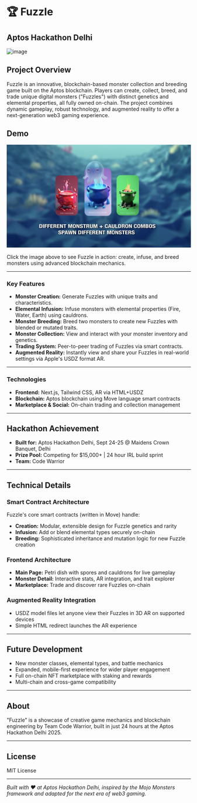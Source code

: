 # 🏆 Fuzzle

## Aptos Hackathon Delhi

<img width="560" height="560" alt="image" src="https://github.com/user-attachments/assets/c1f2ee7c-1fac-422f-9188-c700f7989514" />


## Project Overview

Fuzzle is an innovative, blockchain-based monster collection and breeding game built on the Aptos blockchain. Players can create, collect, breed, and trade unique digital monsters ("Fuzzles") with distinct genetics and elemental properties, all fully owned on-chain. The project combines dynamic gameplay, robust technology, and augmented reality to offer a next-generation web3 gaming experience.

## Demo

[![Watch the Video Demo](public/images/video-thumbnail.png)](https://youtu.be/hVXkSA5kPQk)

Click the image above to see Fuzzle in action: create, infuse, and breed monsters using advanced blockchain mechanics.

---

### Key Features

- **Monster Creation:** Generate Fuzzles with unique traits and characteristics.
- **Elemental Infusion:** Infuse monsters with elemental properties (Fire, Water, Earth) using cauldrons.
- **Monster Breeding:** Breed two monsters to create new Fuzzles with blended or mutated traits.
- **Monster Collection:** View and interact with your monster inventory and genetics.
- **Trading System:** Peer-to-peer trading of Fuzzles via smart contracts.
- **Augmented Reality:** Instantly view and share your Fuzzles in real-world settings via Apple's USDZ format AR.

---

### Technologies

- **Frontend:** Next.js, Tailwind CSS, AR via HTML+USDZ
- **Blockchain:** Aptos blockchain using Move language smart contracts
- **Marketplace & Social:** On-chain trading and collection management

---

## Hackathon Achievement

- **Built for:** Aptos Hackathon Delhi, Sept 24-25 @ Maidens Crown Banquet, Delhi
- **Prize Pool:** Competing for $15,000+ | 24 hour IRL build sprint
- **Team:** Code Warrior

---

## Technical Details

### Smart Contract Architecture

Fuzzle's core smart contracts (written in Move) handle:
- **Creation:** Modular, extensible design for Fuzzle genetics and rarity
- **Infusion:** Add or blend elemental types securely on-chain
- **Breeding:** Sophisticated inheritance and mutation logic for new Fuzzle creation

### Frontend Architecture

- **Main Page:** Petri dish with spores and cauldrons for live gameplay
- **Monster Detail:** Interactive stats, AR integration, and trait explorer
- **Marketplace:** Trade and discover rare Fuzzles on-chain

### Augmented Reality Integration

- USDZ model files let anyone view their Fuzzles in 3D AR on supported devices
- Simple HTML redirect launches the AR experience

---

## Future Development

- New monster classes, elemental types, and battle mechanics
- Expanded, mobile-first experience for wider player engagement
- Full on-chain NFT marketplace with staking and rewards
- Multi-chain and cross-game compatibility

---

## About

"Fuzzle" is a showcase of creative game mechanics and blockchain engineering by Team Code Warrior, built in just 24 hours at the Aptos Hackathon Delhi 2025.

---

## License

MIT License

---

*Built with ❤️ at Aptos Hackathon Delhi, inspired by the Mojo Monsters framework and adapted for the next era of web3 gaming.*
